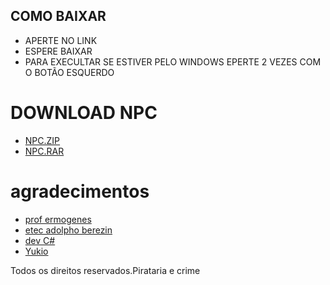 ## COMO BAIXAR 
- APERTE NO LINK
- ESPERE BAIXAR 
- PARA EXECULTAR SE ESTIVER PELO WINDOWS EPERTE 2 VEZES COM O BOTÃO ESQUERDO

# DOWNLOAD NPC

- [NPC.ZIP](DIST/YUSANO2.zip)
- [NPC.RAR](DIST/YUSANO2.rar)







# agradecimentos 

- [prof ermogenes](https://github.com/ermogenes)
- [etec adolpho berezin](https://eteab.com.br/cms/)
- [dev C#](https://github.com/ermogenes/aulas-programacao-csharp/blob/master/README.md)
- [Yukio](https://github.com/yukio-sato) 

Todos os direitos reservados.Pirataria e crime